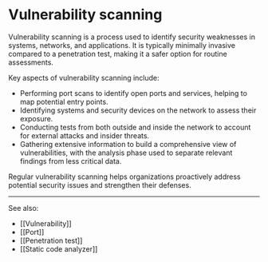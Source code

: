 
# Vulnerability scanning

Vulnerability scanning is a process used to identify security weaknesses in systems, networks, and applications. It is typically minimally invasive compared to a penetration test, making it a safer option for routine assessments.

Key aspects of vulnerability scanning include:

- Performing port scans to identify open ports and services, helping to map potential entry points.
- Identifying systems and security devices on the network to assess their exposure.
- Conducting tests from both outside and inside the network to account for external attacks and insider threats.
- Gathering extensive information to build a comprehensive view of vulnerabilities, with the analysis phase used to separate relevant findings from less critical data.

Regular vulnerability scanning helps organizations proactively address potential security issues and strengthen their defenses.

---

See also:

- [[Vulnerability]]
- [[Port]]
- [[Penetration test]]
- [[Static code analyzer]]